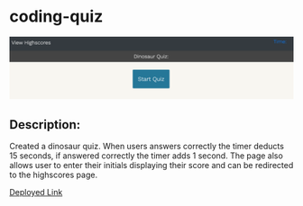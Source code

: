 # coding-quiz

![Dino quiz](./assets/ss2.png)

## Description: 

Created a dinosaur quiz. 
When users answers correctly the timer deducts 15 seconds, 
if answered correctly the timer adds 1 second.
The page also allows user to enter their initials displaying their score 
and can be redirected to the highscores page.

[Deployed Link](https://kmarzi.github.io/coding-quiz/)